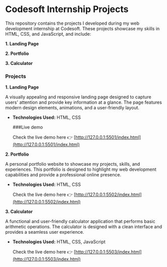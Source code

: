 # Codesoft Internship Projects

This repository contains the projects I developed during my web development internship at Codesoft. These projects showcase my skills in HTML, CSS, and JavaScript, and include:

**1. Landing Page**

**2. Portfolio**

**3. Calculator**

### Projects

**1. Landing Page**

A visually appealing and responsive landing page designed to capture users' attention and provide key information at a glance. The page features modern design elements, animations, and a user-friendly layout.

- **Technologies Used:** HTML, CSS
  
  ###Live demo
  
  Check the live demo here 👉️ [http://127.0.0.1:5501/index.html](http://127.0.0.1:5501/index.html)
  
**2. Portfolio**
  
A personal portfolio website to showcase my projects, skills, and experiences. This portfolio is designed to highlight my web development capabilities and provide a professional online presence.

- **Technologies Used:** HTML, CSS

    Check the live demo here 👉️ [http://127.0.0.1:5502/index.html](http://127.0.0.1:5502/index.html)
  
**3. Calculator**

A functional and user-friendly calculator application that performs basic arithmetic operations. The calculator is designed with a clean interface and provides a seamless user experience.

- **Technologies Used:** HTML, CSS, JavaScript

  Check the live demo here 👉️ [http://127.0.0.1:5503/index.html](http://127.0.0.1:5503/index.html)
  
  

  
